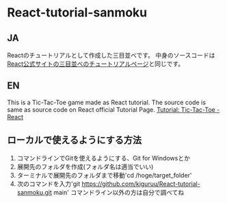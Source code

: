 # React-tutorial-sanmoku
## JA
Reactのチュートリアルとして作成した三目並べです。
中身のソースコードは[React公式サイトの三目並べのチュートリアルページ](https://ja.react.dev/learn/tutorial-tic-tac-toe)と同じです。
## EN
This is a Tic-Tac-Toe game made as React tutorial.
The source code is same as source code on React official Tutorial Page.
[Tutorial: Tic-Tac-Toe - React](https://react.dev/learn/tutorial-tic-tac-toe)
## ローカルで使えるようにする方法
1. コマンドラインでGitを使えるようにする、Git for Windowsとか
2. 展開先のフォルダを作成(フォルダ名は適当でいい)
3. ターミナルで展開先のフォルダまで移動'cd /hoge/target_folder'
4. 次のコマンドを入力'git https://github.com/kiguruu/React-tutorial-sanmoku.git main'
コマンドライン以外の方は自分で調べてね